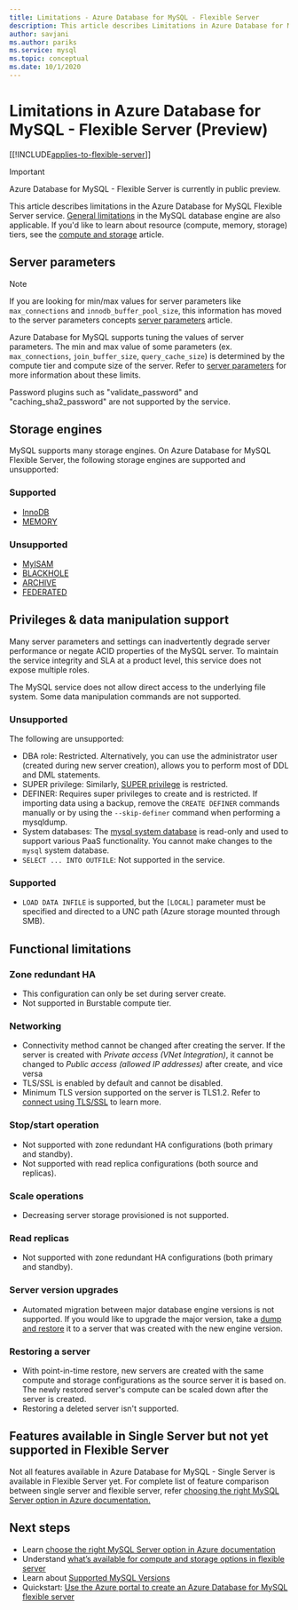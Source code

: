 ```yaml
---
title: Limitations - Azure Database for MySQL - Flexible Server
description: This article describes Limitations in Azure Database for MySQL - Flexible Server, such as number of connection and storage engine options.
author: savjani
ms.author: pariks
ms.service: mysql
ms.topic: conceptual
ms.date: 10/1/2020
---
```


# Limitations in Azure Database for MySQL - Flexible Server (Preview)

[[!INCLUDE[applies-to-flexible-server](../includes/applies-to-flexible-server.md)]]

> [!IMPORTANT]
> Azure Database for MySQL - Flexible Server is currently in public preview.

This article describes limitations in the Azure Database for MySQL Flexible Server service. [General limitations](https://dev.mysql.com/doc/mysql-reslimits-excerpt/5.7/en/limits.html) in the MySQL database engine are also applicable. If you'd like to learn about resource (compute, memory, storage) tiers, see the [compute and storage](concepts-compute-storage.md) article.

## Server parameters

> [!NOTE]
> If you are looking for min/max values for server parameters like `max_connections` and `innodb_buffer_pool_size`, this information has moved to the server parameters concepts [server parameters](./concepts-server-parameters.md) article.

Azure Database for MySQL supports tuning the values of server parameters. The min and max value of some parameters (ex. `max_connections`, `join_buffer_size`, `query_cache_size`) is determined by the compute tier and compute size of the server. Refer to [server parameters](./concepts-server-parameters.md) for more information about these limits.

Password plugins such as "validate_password" and "caching_sha2_password" are not supported by the service.

## Storage engines

MySQL supports many storage engines. On Azure Database for MySQL Flexible Server, the following storage engines are supported and unsupported:

### Supported
- [InnoDB](https://dev.mysql.com/doc/refman/5.7/en/innodb-introduction.html)
- [MEMORY](https://dev.mysql.com/doc/refman/5.7/en/memory-storage-engine.html)

### Unsupported
- [MyISAM](https://dev.mysql.com/doc/refman/5.7/en/myisam-storage-engine.html)
- [BLACKHOLE](https://dev.mysql.com/doc/refman/5.7/en/blackhole-storage-engine.html)
- [ARCHIVE](https://dev.mysql.com/doc/refman/5.7/en/archive-storage-engine.html)
- [FEDERATED](https://dev.mysql.com/doc/refman/5.7/en/federated-storage-engine.html)

## Privileges & data manipulation support

Many server parameters and settings can inadvertently degrade server performance or negate ACID properties of the MySQL server. To maintain the service integrity and SLA at a product level, this service does not expose multiple roles. 

The MySQL service does not allow direct access to the underlying file system. Some data manipulation commands are not supported. 

### Unsupported

The following are unsupported:
- DBA role: Restricted. Alternatively, you can use the administrator user (created during new server creation), allows you to perform most of DDL and DML statements. 
- SUPER privilege: Similarly, [SUPER privilege](https://dev.mysql.com/doc/refman/5.7/en/privileges-provided.html#priv_super) is restricted.
- DEFINER: Requires super privileges to create and is restricted. If importing data using a backup, remove the `CREATE DEFINER` commands manually or by using the `--skip-definer` command when performing a mysqldump.
- System databases: The [mysql system database](https://dev.mysql.com/doc/refman/5.7/en/system-schema.html) is read-only and used to support various PaaS functionality. You cannot make changes to the `mysql` system database.
- `SELECT ... INTO OUTFILE`: Not supported in the service.

### Supported
- `LOAD DATA INFILE` is supported, but the `[LOCAL]` parameter must be specified and directed to a UNC path (Azure storage mounted through SMB).

## Functional limitations

### Zone redundant HA
- This configuration can only be set during server create.
- Not supported in Burstable compute tier.

### Networking
- Connectivity method cannot be changed after creating the server. If the server is created with *Private access (VNet Integration)*, it cannot be changed to *Public access (allowed IP addresses)* after create, and vice versa
- TLS/SSL is enabled by default and cannot be disabled.
- Minimum TLS version supported on the server is TLS1.2. Refer to [connect using TLS/SSL](./how-to-connect-tls-ssl.md) to learn more.

### Stop/start operation
- Not supported with zone redundant HA configurations (both primary and standby).
- Not supported with read replica configurations (both source and replicas).

### Scale operations
- Decreasing server storage provisioned is not supported.

### Read replicas
- Not supported with zone redundant HA configurations (both primary and standby).

### Server version upgrades
- Automated migration between major database engine versions is not supported. If you would like to upgrade the major version, take a [dump and restore](../concepts-migrate-dump-restore.md) it to a server that was created with the new engine version.

### Restoring a server
- With point-in-time restore, new servers are created with the same compute and storage configurations as the source server it is based on. The newly restored server's compute can be scaled down after the server is created.
- Restoring a deleted server isn't supported.

## Features available in Single Server but not yet supported in Flexible Server 
Not all features available in Azure Database for MySQL - Single Server is available in Flexible Server yet. For complete list of feature comparison between single server and flexible server, refer [choosing the right MySQL Server option in Azure documentation.](../select-right-deployment-type.md#comparing-the-mysql-deployment-options-in-azure)

## Next steps

- Learn [choose the right MySQL Server option in Azure documentation](../select-right-deployment-type.md)
- Understand [what’s available for compute and storage options in flexible server](concepts-compute-storage.md)
- Learn about [Supported MySQL Versions](concepts-supported-versions.md)
- Quickstart: [Use the Azure portal to create an Azure Database for MySQL flexible server](quickstart-create-server-portal.md)
